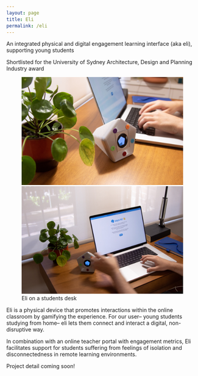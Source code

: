 ```yaml
---
layout: page
title: Eli
permalink: /eli
---
```

<p class="callout">An integrated physical and digital engagement learning interface (aka eli), supporting young students</p>

<p class="callout blue">Shortlisted for the University of Sydney Architecture, Design and Planning Industry award</p>

<figure class="wide">
  <img src ="assets/projects/eli.jpg" alt="Eli on a desk">
  <img src ="assets/projects/eli-says-hi.jpg" alt="Eli and an open laptop">
  <figcaption>Eli on a students desk</figcaption>
</figure>
Eli is a physical device that promotes interactions within the online classroom by gamifying the experience. For our user– young students studying from home– eli lets them connect and interact a digital, non-disruptive way. 

In combination with an online teacher portal with engagement metrics, Eli facilitates  support for students suffering from feelings of isolation and disconnectedness in remote learning environments.

<p class="callout">Project detail coming soon!</p>
